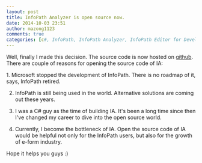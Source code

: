 ```yaml
---
layout: post
title: InfoPath Analyzer is open source now.
date: 2014-10-03 23:51
author: mazong1123
comments: true
categories: [c#, InfoPath, InfoPath Analyzer, InfoPath Editor for Developer, InfoPath Inside Viewer, source code]
---
```

Well, finally I made this decision. The source code is now hosted on <a title="InfoPath Analyzer" href="https://github.com/mazong1123/infopathanalyzer" target="_blank">github</a>. There are couple of reasons for opening the source code of IA:

1. Microsoft stopped the development of InfoPath. There is no roadmap of it, says, InfoPath retired.

2. InfoPath is still being used in the world. Alternative solutions are coming out these years.

3. I was a C# guy as the time of building IA. It's been a long time since then I've changed my career to dive into the open source world.

4. Currently, I become the bottleneck of IA. Open the source code of IA would be helpful not only for the InfoPath users, but also for the growth of e-form industry.

Hope it helps you guys :)
